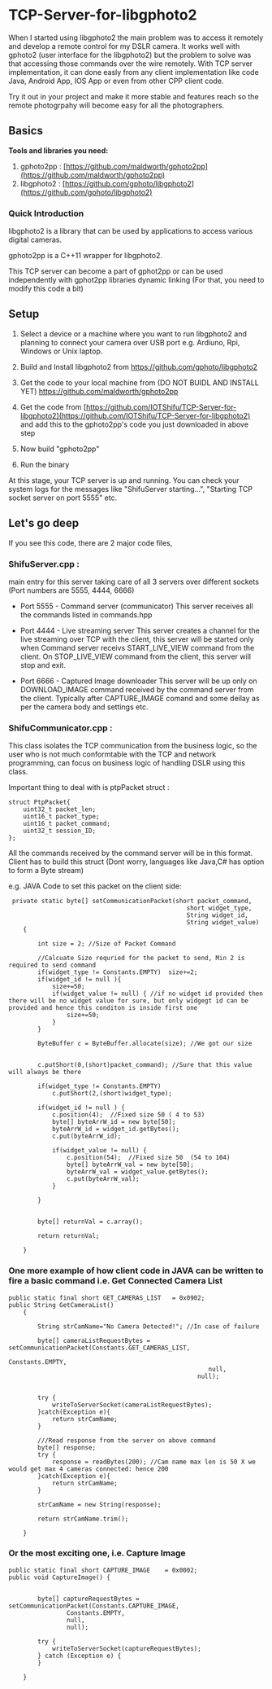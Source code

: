 
# TCP-Server-for-libgphoto2

  When I started using libgphoto2 the main problem was to access it remotely and develop a remote control for my DSLR camera. It works well with gphoto2 (user interface for the libgphoto2) but the problem to solve was that accessing those commands over the wire remotely. With TCP server implementation, it can done easly from any client implementation like code Java, Android App, IOS App or even from other CPP client code.

Try it out in your project and make it more stable and features reach so the remote photogrpahy will become easy for all the photographers.


## Basics

**Tools and libraries you need:**
1) gphoto2pp :   [https://github.com/maldworth/gphoto2pp](https://github.com/maldworth/gphoto2pp)
2) libgphoto2 :  [https://github.com/gphoto/libgphoto2](https://github.com/gphoto/libgphoto2)

### Quick Introduction 
libgphoto2 is a library that can be used by applications to access various digital cameras.

gphoto2pp is a C++11 wrapper for libgphoto2.

This TCP server can become a part of gphot2pp or can be used independently with gphot2pp libraries dynamic linking (For that, you need to modify this code a bit)

## Setup

1) Select a device or a machine where you want to run libgphoto2 and planning to connect your camera over USB port e.g. Ardiuno, Rpi, Windows or Unix laptop.

2) Build and Install libgphoto2 from https://github.com/gphoto/libgphoto2

3) Get the code to your local machine from (DO NOT BUIDL AND INSTALL YET) https://github.com/maldworth/gphoto2pp

4) Get the code from [https://github.com/IOTShifu/TCP-Server-for-libgphoto2](https://github.com/IOTShifu/TCP-Server-for-libgphoto2) and add this to the gphoto2pp's code you just downloaded in above step

5) Now build "gphoto2pp"

6) Run the binary

At this stage, your TCP server is up and running. You can check your system logs for the messages like "ShifuServer starting...", "Starting TCP socket server on port 5555" etc.

## Let's go deep

If you see this code, there are 2 major code files, 
### ShifuServer.cpp :   
main entry for this server taking care of all 3 servers over different sockets (Port numbers are 5555, 4444, 6666)
* Port 5555 -  Command server (communicator)
This server receives all the commands listed in commands.hpp

* Port 4444 -  Live streaming server 
This server creates a channel for the live streaming over TCP with the client, this server will be started only when Command server receivs START_LIVE_VIEW command from the client.
On STOP_LIVE_VIEW command from the client, this server will stop and exit.

* Port 6666 - Captured Image downloader
This server will be up only on DOWNLOAD_IMAGE command received by the command server from the client. Typically after CAPTURE_IMAGE comand and some deilay as per the camera body and settings etc.

### ShifuCommunicator.cpp :   
This class isolates the TCP communication from the business logic, so the user who is not much conformtable with the TCP and network programming, can focus on business logic of handling DSLR using this class.

Important thing to deal with is ptpPacket struct :
```
struct PtpPacket{
	uint32_t packet_len;
	uint16_t packet_type;
	uint16_t packet_command;
	uint32_t session_ID; 
};
```
All the commands received by the command server will be in this format. Client has to build this struct (Dont worry, languages like Java,C# has option to form a Byte stream)


e.g.  JAVA Code to set this packet on the client side:

```
 private static byte[] setCommunicationPacket(short packet_command,
                                                 short widget_type,
                                                 String widget_id,
                                                 String widget_value)
    {

        int size = 2; //Size of Packet Command

        //Calcuate Size requried for the packet to send, Min 2 is required to send command
        if(widget_type != Constants.EMPTY)  size+=2;
        if(widget_id != null ){
            size+=50;
            if(widget_value != null) { //if no widget id provided then there will be no widget value for sure, but only widgegt id can be provided and hence this conditon is inside first one
                size+=50;
            }
        }

        ByteBuffer c = ByteBuffer.allocate(size); //We got our size


        c.putShort(0,(short)packet_command); //Sure that this value will always be there

        if(widget_type != Constants.EMPTY)
            c.putShort(2,(short)widget_type);

        if(widget_id != null ) {
            c.position(4);  //Fixed size 50 ( 4 to 53)
            byte[] byteArrW_id = new byte[50];
            byteArrW_id = widget_id.getBytes();
            c.put(byteArrW_id);

            if(widget_value != null) {
                c.position(54);  //Fixed size 50  (54 to 104)
                byte[] byteArrW_val = new byte[50];
                byteArrW_val = widget_value.getBytes();
                c.put(byteArrW_val);
            }

        }


        byte[] returnVal = c.array();

        return returnVal;

    }
```

### One more example of how client code in JAVA can be written to fire a basic command i.e. Get Connected Camera List
 
```
public static final short GET_CAMERAS_LIST   = 0x0902;
public String GetCameraList()
    {

        String strCamName="No Camera Detected!"; //In case of failure

        byte[] cameraListRequestBytes = setCommunicationPacket(Constants.GET_CAMERAS_LIST,
                                                               Constants.EMPTY,
                                                       null,
                                                    null);


        try {
            writeToServerSocket(cameraListRequestBytes);
        }catch(Exception e){
            return strCamName;
        }

        ///Read response from the server on above command
        byte[] response;
        try {
            response = readBytes(200); //Cam name max len is 50 X we would get max 4 cameras connected: hence 200
        }catch(Exception e){
            return strCamName;
        }

        strCamName = new String(response);

        return strCamName.trim();

    }
```

### Or the most exciting one, i.e. Capture Image
```
public static final short CAPTURE_IMAGE    = 0x0002;
public void CaptureImage() {


        byte[] captureRequestBytes = setCommunicationPacket(Constants.CAPTURE_IMAGE,
                Constants.EMPTY,
                null,
                null);

        try {
            writeToServerSocket(captureRequestBytes);
        } catch (Exception e) {
        }

    }
```
